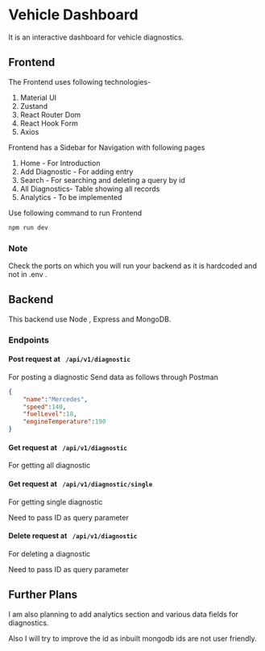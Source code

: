 # Vehicle Dashboard

It is an interactive dashboard for vehicle diagnostics.

## Frontend

The Frontend uses following technologies-

1) Material UI
2) Zustand
3) React Router Dom
4) React Hook Form
5) Axios

Frontend has a Sidebar for Navigation with following pages

1) Home - For Introduction
2) Add Diagnostic - For adding entry
3) Search - For searching and deleting a query by id
4) All Diagnostics- Table showing all records
5) Analytics - To be implemented

Use following command to run Frontend

```javascript
npm run dev
```
### Note
Check the ports on which you will run your backend as it is hardcoded and not in .env .

## Backend

This backend use Node , Express and MongoDB.

### Endpoints

#### Post request at ``` /api/v1/diagnostic```
For posting a diagnostic
Send data as follows through Postman
```json
{
    "name":"Mercedes",
    "speed":140,
    "fuelLevel":18,
    "engineTemperature":190
}
```

#### Get request at ``` /api/v1/diagnostic```
For getting all diagnostic

#### Get request at ``` /api/v1/diagnostic/single```
For getting single diagnostic

Need to pass ID as query parameter

#### Delete request at ``` /api/v1/diagnostic```
For deleting a diagnostic

Need to pass ID as query parameter

## Further Plans

I am also planning to add analytics section and various data fields for diagnostics.

Also I will try to improve the id as inbuilt mongodb ids are not user friendly.
